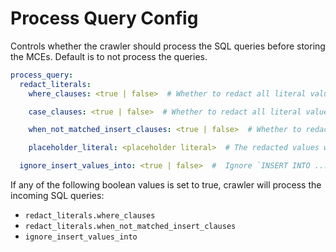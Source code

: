 # Process Query Config

Controls whether the crawler should process the SQL queries before storing the MCEs. Default is to not process the queries.

```yaml
process_query:
  redact_literals:
    where_clauses: <true | false>  # Whether to redact all literal values in WHERE clauses. Default is `false`.

    case_clauses: <true | false>  # Whether to redact all literal values in CASE clauses. Default is `false`.

    when_not_matched_insert_clauses: <true | false>  # Whether to redact literal values in WHEN NOT MATCHED INSERT clauses. If set to `True`, all literal values will be redacted to a predefined string value. Default is `false`.

    placeholder_literal: <placeholder literal>  # The redacted values will be replaced by this placeholder string. Default is '<REDACTED>'.

  ignore_insert_values_into: <true | false>  #  Ignore `INSERT INTO ... VALUES` expressions. These expressions don't have any lineage information, and are often very large in size. Default is `false`.
```

If any of the following boolean values is set to true, crawler will process the incoming SQL queries:

- `redact_literals.where_clauses`
- `redact_literals.when_not_matched_insert_clauses`
- `ignore_insert_values_into`
